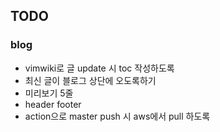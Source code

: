 ## TODO
### blog
-  vimwiki로 글 update 시 toc 작성하도록
-  최신 글이 블로그 상단에 오도록하기
-  미리보기 5줄
-  header footer
-  action으로 master push 시 aws에서 pull 하도록
